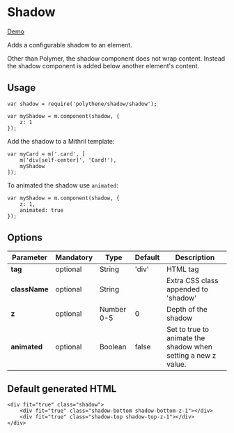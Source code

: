 # Shadow

<a class="btn-demo" href="http://arthurclemens.github.io/Polythene-Examples/shadow.html">Demo</a>

Adds a configurable shadow to an element.

Other than Polymer, the shadow component does not wrap content. Instead the shadow component is added below another element's content.


## Usage

	var shadow = require('polythene/shadow/shadow');

	var myShadow = m.component(shadow, {
		z: 1
	});

Add the shadow to a Mithril template:

	var myCard = m('.card', [
        m('div[self-center]', 'Card!'),
        myShadow
    ]);


To animated the shadow use `animated`:

	var myShadow = m.component(shadow, {
		z: 1,
		animated: true
	});


## Options

| **Parameter** |  **Mandatory** | **Type** | **Default** | **Description** |
| ------------- | -------------- | -------- | ----------- | --------------- |
| **tag** | optional | String | 'div' | HTML tag |
| **className** | optional | String |  | Extra CSS class appended to 'shadow' |
| **z** | optional | Number 0-5 | 0 | Depth of the shadow |
| **animated** | optional | Boolean | false | Set to true to animate the shadow when setting a new z value. |


## Default generated HTML

	<div fit="true" class="shadow">
		<div fit="true" class="shadow-bottom shadow-bottom-z-1"></div>
		<div fit="true" class="shadow-top shadow-top-z-1"></div>
	</div>



